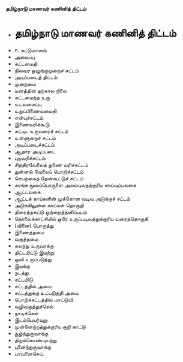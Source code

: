 **தமிழ்நாடு மாணவர் கணினித் திட்டம்**
- # தமிழ்நாடு மாணவர் கணினித் திட்டம்
- n. கட்டுமானம்
- அமைப்பு
- கட்டமைதி
- நிலவர ஒழுங்குமுறைச் சட்டம்
- அடிப்படைத் திட்டம்
- முறைமை
- மனத்தின் தற்கால நிலை
- கட்டமைந்த உரு
- உடலமைப்பு
- உறுப்பிணைவமைதி
- என்புச்சட்டம்
- இணைவரிக்கூடு
- கட்டிட உருவரைச் சட்டம்
- உள்ளுறைச் சட்டம்
- அடிப்படைச்சட்டம்
- ஆதார அடிப்படை
- புறவரிச்சட்டம்
- சித்திரவேலைத் துணை வரிச்சட்டம்
- துன்னல் வேலைப் பொறிச்சட்டம்
- செயற்கைத் தேன்கூட்டுச் சட்டம்
- சுரங்க மூலப்பொருளை அலம்புவதற்குரிய சாய்வுப்பலகை
- ஆட்டவகை
- ஆட்டக் காய்களின் முக்கோன வடிவ அடுக்குச் சட்டம்
- அடுக்கிலுள்ள காய்கள் தொகுதி
- திரைத்தகட்டு ஒற்றைத்தனிப்படம்
- தொலைக்காட்சியில் ஒரே உருப்படிவத்துக்குரிய வரைத்தொகுதி
- (வினை) பொருத்து
- இணைத்தமை
- வகுத்தமை
- கலந்து உருவாக்கு
- திட்டமிட்டு இயற்று
- ஒலி உருப்படுத்து
- இயக்கு
- நடத்து
- சட்டமிடு
- சட்டத்தில் அமை
- சட்டத்துக்கு உட்படுத்தி அமை
- பொறிச்சட்டத்தில் மாட்டுவி
- வழிவகுத்துச்செல்
- நாடிச்செல்
- இடம்பெயர்வுறு
- முன்னேற்றத்துக்குரிய குறி காட்டு
- சூழ்ந்துருவாக்கு
- திறங்கொண்டியற்று
- புனைந்துருவாக்கு
- பாவனைசெய்.


